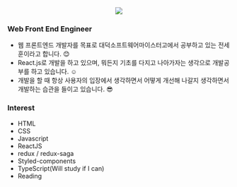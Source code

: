 
<div align=center>
<a href="https://hits.seeyoufarm.com"><img src="https://hits.seeyoufarm.com/api/count/incr/badge.svg?url=https%3A%2F%2Fgithub.com%2Fjsho45n&count_bg=%2379C83D&title_bg=%23555555&icon=&icon_color=%23E7E7E7&title=hits&edge_flat=false"/></a>
</div>

### Web Front End Engineer
- 웹 프론트엔드 개발자를 목표로 대덕소프트웨어마이스터고에서 공부하고 있는 전세훈이라고 합니다. :blush:
- React.js로 개발을 하고 있으며, 뭐든지 기초를 다지고 나아가자는 생각으로 개발공부를 하고 있습니다. :relaxed:
- 개발을 할 때 항상 사용자의 입장에서 생각하면서 어떻게 개선해 나갈지 생각하면서 개발하는 습관을 들이고 있습니다. :sunglasses:

### Interest
- HTML
- CSS
- Javascript
- ReactJS
- redux / redux-saga
- Styled-components
- TypeScript(Will study if I can)
- Reading
